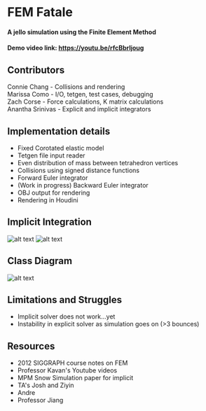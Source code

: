 # FEM Fatale
#### A jello simulation using the Finite Element Method
#### Demo video link: https://youtu.be/rfcBbrljoug

Contributors
------------
Connie Chang - Collisions and rendering  
Marissa Como - I/O, tetgen, test cases, debugging  
Zach Corse - Force calculations, K matrix calculations  
Anantha Srinivas - Explicit and implicit integrators  

Implementation details
------------
- Fixed Corotated elastic model  
- Tetgen file input reader
- Even distribution of mass between tetrahedron vertices  
- Collisions using signed distance functions  
- Forward Euler integrator  
- (Work in progress) Backward Euler integrator
- OBJ output for rendering
- Rendering in Houdini  

Implicit Integration
------------
![alt text](https://github.com/daedalus5/FEM/blob/master/pics/eqn_1.JPG)
![alt text](https://github.com/daedalus5/FEM/blob/master/pics/eqn_2.JPG)

Class Diagram
------------
![alt text](https://github.com/daedalus5/FEM/blob/master/pics/class_structure.PNG)

Limitations and Struggles
------------
- Implicit solver does not work...yet
- Instability in explicit solver as simulation goes on (>3 bounces) 

Resources
------------
- 2012 SIGGRAPH course notes on FEM
- Professor Kavan's Youtube videos
- MPM Snow Simulation paper for implicit  
- TA's Josh and Ziyin  
- Andre  
- Professor Jiang
